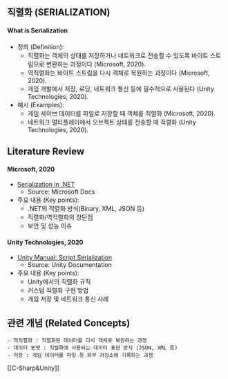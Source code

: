
## 직렬화 (SERIALIZATION)

#### What is Serialization

- 정의 (Definition):
	- 직렬화는 객체의 상태를 저장하거나 네트워크로 전송할 수 있도록 바이트 스트림으로 변환하는 과정이다 (Microsoft, 2020).
	- 역직렬화는 바이트 스트림을 다시 객체로 복원하는 과정이다 (Microsoft, 2020).
	- 게임 개발에서 저장, 로딩, 네트워크 통신 등에 필수적으로 사용된다 (Unity Technologies, 2020).
- 예시 (Examples):
	- 게임 세이브 데이터를 파일로 저장할 때 객체를 직렬화 (Microsoft, 2020).
	- 네트워크 멀티플레이에서 오브젝트 상태를 전송할 때 직렬화 (Unity Technologies, 2020).

## Literature Review

#### Microsoft, 2020
- [Serialization in .NET](https://docs.microsoft.com/en-us/dotnet/standard/serialization/)
	- Source: Microsoft Docs
- 주요 내용 (Key points):
	- .NET의 직렬화 방식(Binary, XML, JSON 등)
	- 직렬화/역직렬화의 장단점
	- 보안 및 성능 이슈

#### Unity Technologies, 2020
- [Unity Manual: Script Serialization](https://docs.unity3d.com/kr/2020.3/Manual/script-Serialization.html)
	- Source: Unity Documentation
- 주요 내용 (Key points):
	- Unity에서의 직렬화 규칙
	- 커스텀 직렬화 구현 방법
	- 게임 저장 및 네트워크 통신 사례

## 관련 개념 (Related Concepts)
	- 역직렬화 : 직렬화된 데이터를 다시 객체로 복원하는 과정
	- 데이터 포맷 : 직렬화에 사용되는 데이터 표현 방식 (JSON, XML 등)
	- 저장 : 게임 데이터를 파일 등 외부 저장소에 기록하는 과정 

[[C-Sharp&Unity]]
